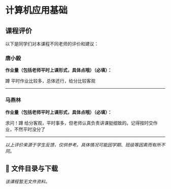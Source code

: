 # 计算机应用基础

## 课程评价

以下是同学们对本课程不同老师的评价和建议：

### 唐小毅

**作业量（包括老师平时上课形式，具体点哦）（必填）：**

蹲 平时作业比较多，总体还行，给分比较客观

---

### 马燕林

**作业量（包括老师平时上课形式，具体点哦）（必填）：**

求问！蹲  给分客观，平时事多，但老师认真负责讲课挺细致的。记得按时交作业，不然平时没分了

---

*以上评价来源于学生反馈，仅供参考。具体情况可能因学期、班级等因素而有所不同。*
## 📄 文件目录与下载

_该课程暂无文件资料。_
